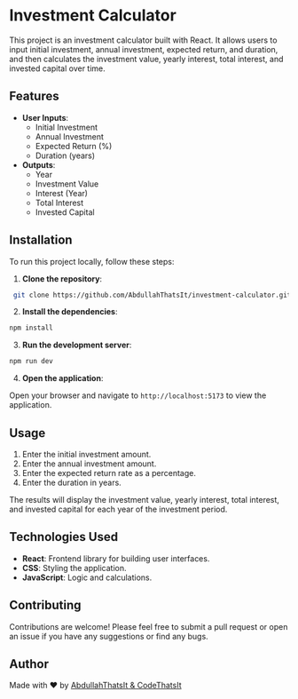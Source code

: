 # Investment Calculator

This project is an investment calculator built with React. It allows users to input initial investment, annual investment, expected return, and duration, and then calculates the investment value, yearly interest, total interest, and invested capital over time.

## Features

- **User Inputs**:
  - Initial Investment
  - Annual Investment
  - Expected Return (%)
  - Duration (years)
- **Outputs**:
  - Year
  - Investment Value
  - Interest (Year)
  - Total Interest
  - Invested Capital

## Installation

To run this project locally, follow these steps:

1. **Clone the repository**:

  ```bash
   git clone https://github.com/AbdullahThatsIt/investment-calculator.git
   ```

2. **Install the dependencies**:

  ```bash
  npm install
  ```

3. **Run the development server**:

  ```bash
  npm run dev
  ```

4. **Open the application**:

Open your browser and navigate to ```http://localhost:5173``` to view the application.

## Usage

1. Enter the initial investment amount.
2. Enter the annual investment amount.
3. Enter the expected return rate as a percentage.
4. Enter the duration in years.

The results will display the investment value, yearly interest, total interest, and invested capital for each year of the investment period.

## Technologies Used

- **React**: Frontend library for building user interfaces.
- **CSS**: Styling the application.
- **JavaScript**: Logic and calculations.

## Contributing

Contributions are welcome! Please feel free to submit a pull request or open an issue if you have any suggestions or find any bugs.

## Author

Made with ❤ by [AbdullahThatsIt & CodeThatsIt](https://about.me/abdullahthatsit)
